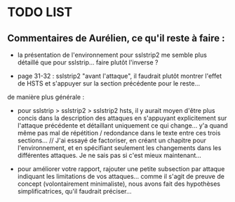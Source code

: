 # TODO LIST

## Commentaires de Aurélien, ce qu'il reste à faire :

* la présentation de l'environnement pour sslstrip2 me semble plus détaillé que pour sslstrip... faire plutôt l'inverse ?

* page 31-32 : sslstrip2 "avant l'attaque", il faudrait plutôt montrer l'effet de HSTS et s'appuyer sur la section précédente pour le reste...

de manière plus générale :

* pour sslstrip > sslstrip2 > sslstrip2 hsts, il y aurait moyen d'être plus concis dans la description des attaques en s'appuyant explicitement sur l'attaque précédente et détaillant uniquement ce qui change... y'a quand même pas mal de répétition / redondance dans le texte entre ces trois sections... // J'ai essayé de factoriser, en créant un chapitre pour l'environnement, et en spécifiant seulement les changements dans les différentes attaques. Je ne sais pas si c'est mieux maintenant...

* pour améliorer votre rapport, rajouter une petite subsection par attaque indiquant les limitations de vos attaques... comme il s'agit de preuve de concept (volontairement minimaliste), nous avons fait des hypothèses simplificatrices, qu'il faudrait préciser...

